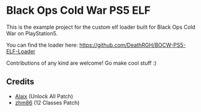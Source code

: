 # Black Ops Cold War PS5 ELF

This is the example project for the custom elf loader built for Black Ops Cold War on PlayStation5.

You can find the loader here:
https://github.com/DeathRGH/BOCW-PS5-ELF-Loader

Contributions of any kind are welcome!
Go make cool stuff :)

## Credits

- [Alaix](https://twitter.com/HeyImAlaix) (Unlock All Patch)
- [zhm86](https://twitter.com/JayChou03680255) (12 Classes Patch)
